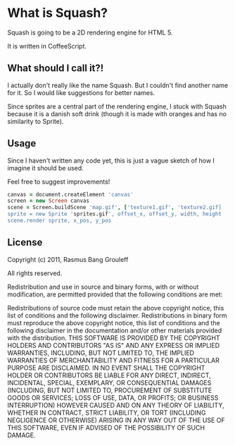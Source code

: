 # What is Squash?

Squash is going to be a 2D rendering engine for HTML 5.

It is written in CoffeeScript.

## What should I call it?!

I actually don't really like the name Squash. But I couldn't find
another name for it. So I would like suggestions for better names.

Since sprites are a central part of the rendering engine, I stuck
with Squash because it is a danish soft drink (though it is made with
oranges and has no similarity to Sprite).

## Usage

Since I haven't written any code yet, this is just a vague sketch of how
I imagine it should be used.

Feel free to suggest improvements!

```coffeescript
canvas = document.createElement 'canvas'
screen = new Screen canvas
scene = Screen.buildScene 'map.gif', ['texture1.gif', 'texture2.gif]
sprite = new Sprite 'sprites.gif', offset_x, offset_y, width, height
scene.render sprite, x_pos, y_pos
```

## License

Copyright (c) 2011, Rasmus Bang Grouleff

All rights reserved.

Redistribution and use in source and binary forms, with or without
modification, are permitted provided that the following conditions are
met:

Redistributions of source code must retain the above copyright notice,
this list of conditions and the following disclaimer.
Redistributions in binary form must reproduce the above copyright
notice, this list of conditions and the following disclaimer in the
documentation and/or other materials provided with the distribution.
THIS SOFTWARE IS PROVIDED BY THE COPYRIGHT HOLDERS AND CONTRIBUTORS "AS
IS" AND ANY EXPRESS OR IMPLIED WARRANTIES, INCLUDING, BUT NOT LIMITED
TO, THE IMPLIED WARRANTIES OF MERCHANTABILITY AND FITNESS FOR A
PARTICULAR PURPOSE ARE DISCLAIMED. IN NO EVENT SHALL THE COPYRIGHT
HOLDER OR CONTRIBUTORS BE LIABLE FOR ANY DIRECT, INDIRECT, INCIDENTAL,
SPECIAL, EXEMPLARY, OR CONSEQUENTIAL DAMAGES (INCLUDING, BUT NOT LIMITED
TO, PROCUREMENT OF SUBSTITUTE GOODS OR SERVICES; LOSS OF USE, DATA, OR
PROFITS; OR BUSINESS INTERRUPTION) HOWEVER CAUSED AND ON ANY THEORY OF
LIABILITY, WHETHER IN CONTRACT, STRICT LIABILITY, OR TORT (INCLUDING
NEGLIGENCE OR OTHERWISE) ARISING IN ANY WAY OUT OF THE USE OF THIS
SOFTWARE, EVEN IF ADVISED OF THE POSSIBILITY OF SUCH DAMAGE.
